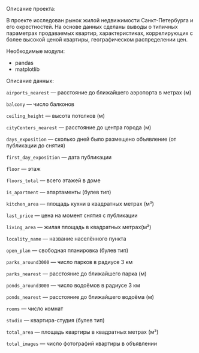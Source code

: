 Описание проекта:

В проекте исследован рынок жилой недвижимости Санкт-Петербурга и его окрестностей. На основе данных сделаны выводы о типичных параметрах продаваемых квартир, характеристиках, коррелирующих с более высокой ценой квартиры, географическом распределении цен.


Необходимые модули:

- pandas
- matplotlib


Описание данных:

`airports_nearest` — расстояние до ближайшего аэропорта в метрах (м)

`balcony` — число балконов

`ceiling_height` — высота потолков (м)

`cityCenters_nearest` — расстояние до центра города (м)

`days_exposition` — сколько дней было размещено объявление (от публикации до снятия)

`first_day_exposition` — дата публикации

`floor` — этаж

`floors_total` — всего этажей в доме

`is_apartment` — апартаменты (булев тип)

`kitchen_area` — площадь кухни в квадратных метрах (м²)

`last_price` — цена на момент снятия с публикации

`living_area` — жилая площадь в квадратных метрах(м²)

`locality_name` — название населённого пункта

`open_plan` — свободная планировка (булев тип)

`parks_around3000` — число парков в радиусе 3 км

`parks_nearest` — расстояние до ближайшего парка (м)

`ponds_around3000` — число водоёмов в радиусе 3 км

`ponds_nearest` — расстояние до ближайшего водоёма (м)

`rooms` — число комнат

`studio` — квартира-студия (булев тип)

`total_area` — площадь квартиры в квадратных метрах (м²)

`total_images` — число фотографий квартиры в объявлении
